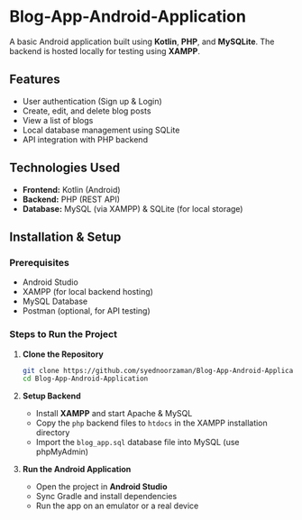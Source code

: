 # Blog-App-Android-Application

A basic Android application built using **Kotlin**, **PHP**, and **MySQLite**. The backend is hosted locally for testing using **XAMPP**.

## Features

- User authentication (Sign up & Login)
- Create, edit, and delete blog posts
- View a list of blogs
- Local database management using SQLite
- API integration with PHP backend

## Technologies Used

- **Frontend:** Kotlin (Android)
- **Backend:** PHP (REST API)
- **Database:** MySQL (via XAMPP) & SQLite (for local storage)

## Installation & Setup

### Prerequisites

- Android Studio
- XAMPP (for local backend hosting)
- MySQL Database
- Postman (optional, for API testing)

### Steps to Run the Project

1. **Clone the Repository**

   ```sh
   git clone https://github.com/syednoorzaman/Blog-App-Android-Application.git
   cd Blog-App-Android-Application
   ```

2. **Setup Backend**

   - Install **XAMPP** and start Apache & MySQL
   - Copy the `php` backend files to `htdocs` in the XAMPP installation directory
   - Import the `blog_app.sql` database file into MySQL (use phpMyAdmin)

3. **Run the Android Application**
   - Open the project in **Android Studio**
   - Sync Gradle and install dependencies
   - Run the app on an emulator or a real device

